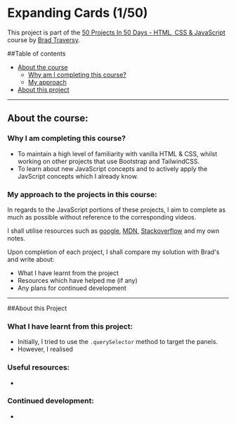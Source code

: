 # Expanding Cards (1/50)

This project is part of the [50 Projects In 50 Days - HTML, CSS & JavaScript](https://www.udemy.com/course/50-projects-50-days/) course by [Brad Traversy](https://github.com/bradtraversy).

##Table of contents

- [About the course](#about-the-course)
  - [Why am I completing this course?](#why-am-I-starting-this-course)
  - [My approach](#my-approach-to-the-projects-in-this-course)
- [About this project](#about-this-project)

---

## About the course:

### Why I am completing this course?

- To maintain a high level of familiarity with vanilla HTML & CSS, whilst working on other projects that use Bootstrap and TailwindCSS.
- To learn about new JavaScript concepts and to actively apply the JavScript concepts which I already know.

### My approach to the projects in this course:

In regards to the JavaScript portions of these projects, I aim to complete as much as possible without reference to the corresponding videos.

I shall utilise resources such as [google](https://www.google.co.uk), [MDN](https://developer.mozilla.org/), [Stackoverflow](https://stackoverflow.com/) and my own notes.

Upon completion of each project, I shall compare my solution with Brad's and write about:

- What I have learnt from the project
- Resources which have helped me (if any)
- Any plans for continued development

---

##About this Project

### What I have learnt from this project:

- Initially, I tried to use the `.querySelector` method to target the panels.
- However, I realised

### Useful resources:

-

### Continued development:

-
